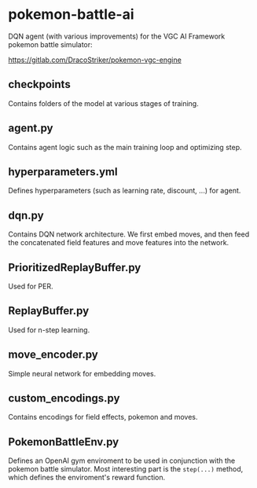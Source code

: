 # pokemon-battle-ai
DQN agent (with various improvements) for the VGC AI Framework pokemon battle simulator:

https://gitlab.com/DracoStriker/pokemon-vgc-engine

## checkpoints
Contains folders of the model at various stages of training.

## agent.py
Contains agent logic such as the main training loop and optimizing step. 

## hyperparameters.yml
Defines hyperparameters (such as learning rate, discount, ...) for agent.

## dqn.py
Contains DQN network architecture. We first embed moves, and then feed the concatenated field features and move features into the network.

## PrioritizedReplayBuffer.py
Used for PER.

## ReplayBuffer.py
Used for n-step learning.

## move_encoder.py
Simple neural network for embedding moves.

## custom_encodings.py
Contains encodings for field effects, pokemon and moves.

## PokemonBattleEnv.py
Defines an OpenAI gym enviroment to be used in conjunction with the pokemon battle simulator. Most interesting part is the `step(...)` method, which defines the enviroment's reward function. 